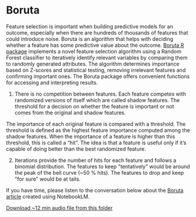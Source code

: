 # Boruta

Feature selection is important when building predictive models for an outcome, especially when there are hundreds of thousands of features that could introduce noise. Boruta is an algorithm that helps with deciding whether a feature has some predictive value about the outcome. [Boruta R package](https://github.com/rskanchi/Resources/blob/main/Library/Boruta_Feature_Selection_2010_JStatSoftware.pdf) implements a novel feature selection algorithm using a Random Forest classifier to iteratively identify relevant variables by comparing them to randomly generated attributes. The algorithm determines importance based on Z-scores and statistical testing, removing irrelevant features and confirming important ones. The Boruta package offers convenient functions for accessing and interpreting results.  

1. There is no competition between features. Each feature competes with randomized versions of itself which are called shadow features. The threshold for a decision on whether the feature is important or not comes from the original and shadow features.

The importance of each original feature is compared with a threshold. The threshold is defined as the highest feature importance computed among the shadow features. When the importance of a feature is higher than this threshold, this is called a “hit”. The idea is that a feature is useful only if it’s capable of doing better than the best randomized feature.

2. Iterations provide the number of hits for each feature and follows a binomial distribution. The features to keep "tentatively" would be around the peak of the bell curve (~50 % hits). The features to drop and keep "for sure" would be at tails.

If you have time, please listen to the conversation below about the [Boruta article](https://github.com/rskanchi/Resources/blob/main/Library/Boruta_Feature_Selection_2010_JStatSoftware.pdf) created using NotebookLM.  

[Download ~12 min audio file from this folder](https://github.com/rskanchi/Resources/blob/main/audio/Boruta.wav)

